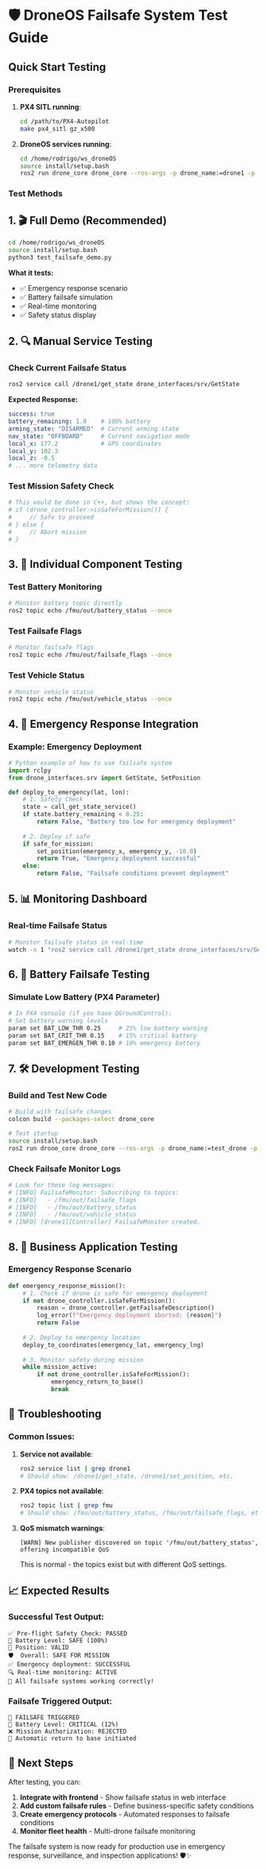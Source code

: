 # 🛡️ DroneOS Failsafe System Test Guide

## Quick Start Testing

### Prerequisites
1. **PX4 SITL running**:
   ```bash
   cd /path/to/PX4-Autopilot
   make px4_sitl gz_x500
   ```

2. **DroneOS services running**:
   ```bash
   cd /home/rodrigo/ws_droneOS
   source install/setup.bash
   ros2 run drone_core drone_core --ros-args -p drone_name:=drone1 -p px4_namespace:=/fmu/ -p mav_sys_id:=1
   ```

### Test Methods

## 1. 🎬 **Full Demo (Recommended)**
```bash
cd /home/rodrigo/ws_droneOS
source install/setup.bash
python3 test_failsafe_demo.py
```

**What it tests:**
- ✅ Emergency response scenario
- ✅ Battery failsafe simulation
- ✅ Real-time monitoring
- ✅ Safety status display

## 2. 🔍 **Manual Service Testing**

### Check Current Failsafe Status
```bash
ros2 service call /drone1/get_state drone_interfaces/srv/GetState
```

**Expected Response:**
```yaml
success: true
battery_remaining: 1.0    # 100% battery
arming_state: "DISARMED"  # Current arming state
nav_state: "OFFBOARD"     # Current navigation mode
local_x: 177.2            # GPS coordinates
local_y: 102.3
local_z: -0.5
# ... more telemetry data
```

### Test Mission Safety Check
```bash
# This would be done in C++, but shows the concept:
# if (drone_controller->isSafeForMission()) {
#     // Safe to proceed
# } else {
#     // Abort mission
# }
```

## 3. 🧪 **Individual Component Testing**

### Test Battery Monitoring
```bash
# Monitor battery topic directly
ros2 topic echo /fmu/out/battery_status --once
```

### Test Failsafe Flags
```bash
# Monitor failsafe flags
ros2 topic echo /fmu/out/failsafe_flags --once
```

### Test Vehicle Status
```bash
# Monitor vehicle status
ros2 topic echo /fmu/out/vehicle_status --once
```

## 4. 🚨 **Emergency Response Integration**

### Example: Emergency Deployment
```python
# Python example of how to use failsafe system
import rclpy
from drone_interfaces.srv import GetState, SetPosition

def deploy_to_emergency(lat, lon):
    # 1. Safety Check
    state = call_get_state_service()
    if state.battery_remaining < 0.25:
        return False, "Battery too low for emergency deployment"
    
    # 2. Deploy if safe
    if safe_for_mission:
        set_position(emergency_x, emergency_y, -10.0)
        return True, "Emergency deployment successful"
    else:
        return False, "Failsafe conditions prevent deployment"
```

## 5. 📊 **Monitoring Dashboard**

### Real-time Failsafe Status
```bash
# Monitor failsafe status in real-time
watch -n 1 "ros2 service call /drone1/get_state drone_interfaces/srv/GetState | grep -E '(battery_remaining|arming_state|nav_state)'"
```

## 6. 🔋 **Battery Failsafe Testing**

### Simulate Low Battery (PX4 Parameter)
```bash
# In PX4 console (if you have QGroundControl):
# Set battery warning levels
param set BAT_LOW_THR 0.25     # 25% low battery warning
param set BAT_CRIT_THR 0.15    # 15% critical battery
param set BAT_EMERGEN_THR 0.10 # 10% emergency battery
```

## 7. 🛠️ **Development Testing**

### Build and Test New Code
```bash
# Build with failsafe changes
colcon build --packages-select drone_core

# Test startup
source install/setup.bash
ros2 run drone_core drone_core --ros-args -p drone_name:=test_drone -p px4_namespace:=/fmu/ -p mav_sys_id:=1
```

### Check Failsafe Monitor Logs
```bash
# Look for these log messages:
# [INFO] FailsafeMonitor: Subscribing to topics:
# [INFO]   - /fmu/out/failsafe_flags
# [INFO]   - /fmu/out/battery_status
# [INFO]   - /fmu/out/vehicle_status
# [INFO] [drone1][Controller] FailsafeMonitor created.
```

## 8. 🎯 **Business Application Testing**

### Emergency Response Scenario
```python
def emergency_response_mission():
    # 1. Check if drone is safe for emergency deployment
    if not drone_controller.isSafeForMission():
        reason = drone_controller.getFailsafeDescription()
        log_error(f"Emergency deployment aborted: {reason}")
        return False
    
    # 2. Deploy to emergency location
    deploy_to_coordinates(emergency_lat, emergency_lng)
    
    # 3. Monitor safety during mission
    while mission_active:
        if not drone_controller.isSafeForMission():
            emergency_return_to_base()
            break
```

## 🔧 **Troubleshooting**

### Common Issues:

1. **Service not available**:
   ```bash
   ros2 service list | grep drone1
   # Should show: /drone1/get_state, /drone1/set_position, etc.
   ```

2. **PX4 topics not available**:
   ```bash
   ros2 topic list | grep fmu
   # Should show: /fmu/out/battery_status, /fmu/out/failsafe_flags, etc.
   ```

3. **QoS mismatch warnings**:
   ```
   [WARN] New publisher discovered on topic '/fmu/out/battery_status', offering incompatible QoS
   ```
   This is normal - the topics exist but with different QoS settings.

## 📈 **Expected Results**

### Successful Test Output:
```
✅ Pre-flight Safety Check: PASSED
🔋 Battery Level: SAFE (100%)
📍 Position: VALID
🛡️  Overall: SAFE FOR MISSION
✅ Emergency deployment: SUCCESSFUL
🔍 Real-time monitoring: ACTIVE
🎉 All failsafe systems working correctly!
```

### Failsafe Triggered Output:
```
🚨 FAILSAFE TRIGGERED
🔋 Battery Level: CRITICAL (12%)
❌ Mission Authorization: REJECTED
🛬 Automatic return to base initiated
```

## 🚀 **Next Steps**

After testing, you can:
1. **Integrate with frontend** - Show failsafe status in web interface
2. **Add custom failsafe rules** - Define business-specific safety conditions
3. **Create emergency protocols** - Automated responses to failsafe conditions
4. **Monitor fleet health** - Multi-drone failsafe monitoring

The failsafe system is now ready for production use in emergency response, surveillance, and inspection applications! 🛡️✨